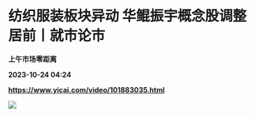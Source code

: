 # 纺织服装板块异动 华鲲振宇概念股调整居前丨就市论市
**上午市场零距离**

**2023-10-24 04:24**

**https://www.yicai.com/video/101883035.html**

![](http://imgcdn.yicai.com/vms-new/2023/10/ef7292c6-5d0e-4769-8cc2-ccb1ee760666_2vTY.jpg)